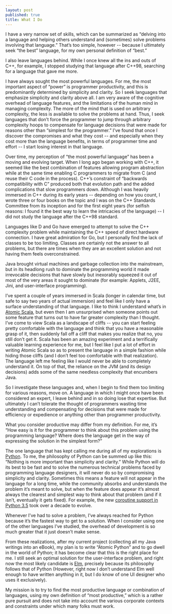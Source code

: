 ```yaml
---
layout: post
published: true
title: What I Do
---
```


I have a very narrow set of skills, which can be summarized as “delving into a
language and helping others understand and (sometimes) solve problems involving
that language.” That’s too simple, however -- because I ultimately seek “the
best” language, for my own personal definition of “best.”

I also leave languages behind. While I once knew all the ins and outs of C++,
for example, I stopped studying that language after C++98, searching for a
language that gave me more.

I have always sought the most powerful languages. For me, the most important
aspect of “power” is programmer productivity, and this is predominantly
determined by simplicity and clarity. So I seek languages that emphasize
simplicity and clarity above all. I am very aware of the cognitive overhead of
language features, and the limitations of the human mind in managing complexity.
The more of the mind that is used on arbitrary complexity, the less is available
to solve the problems at hand. Thus, I seek languages that don’t force the
programmer to jump through arbitrary complexity hoops to compensate for language
decisions that were made for reasons other than “simplest for the programmer.”
I’ve found that once I discover the compromises and what they cost -- and
especially when they cost more than the language benefits, in terms of
programmer time and effort -- I start losing interest in that language.

Over time, my perception of “the most powerful language” has been a moving and
evolving target. When I long ago began working with C++, it seemed like the best
combination of features allowing program abstraction while at the same time
enabling C programmers to migrate from C (and reuse their C code in the
process). C++’s constraint of “backwards compatibility with C” produced both
that evolution path and the added complications that slow programmers down.
Although I was heavily immersed in C++ during its early years -- depending on
how you count, I wrote three or four books on the topic and I was on the C++
Standards Committee from its inception and for the first eight years (for
selfish reasons: I found it the best way to learn the intricacies of the
language) -- I did not study the language after the C++98 standard.

Languages like D and Go have emerged to attempt to solve the C++ complexity
problem while maintaining the C++ speed of direct hardware connection. I have
great admiration for Go, but I personally find the lack of classes to be too
limiting. Classes are certainly not the answer to all problems, but there are
times when they are an excellent solution and not having them feels
overconstrained.

Java brought virtual machines and garbage collection into the mainstream, but in
its headlong rush to dominate the programming world it made irrevocable
decisions that have slowly but inexorably squeezed it out of most of the very
areas it sought to dominate (for example: Applets, J2EE, Jini, and
user-interface programming).

I’ve spent a couple of years immersed in Scala (longer in calendar time, but
safe to say two years of actual immersion) and feel like I only have a surface
understanding of that language. I like to think I understand what’s in [Atomic
Scala](<http://www.atomicscala.com/>), but even then I am unsurprised when
someone points out some feature that turns out to have far greater complexity
than I thought. I’ve come to view Scala as a landscape of cliffs -- you can
start feeling pretty comfortable with the language and think that you have a
reasonable grasp of it, then suddenly fall off a cliff that makes you realize
that no, you still don’t get it. Scala has been an amazing experiment and a
terrifically valuable learning experience for me, but I feel like I put a lot of
effort in writing Atomic Scala so as to present the language in a simple fashion
while hiding those cliffs (and I don’t feel too comfortable with that
realization). The language left me feeling like I would never be able to
completely understand it. On top of that, the reliance on the JVM (and its
design decisions) adds some of the same needless complexity that encumbers Java.

So I investigate these languages and, when I begin to find them too limiting for
various reasons, move on. A language in which I might once have been considered
an expert, I leave behind and in so doing lose that expertise. But ultimately I
can’t tolerate the thought of programmers wasting time understanding and
compensating for decisions that were made for efficiency or expedience or
anything other than programmer productivity.

What you consider productive may differ from my definition. For me, it’s “How
easy is it for the programmer to think about this problem using the programming
language? Where does the language get in the way of expressing the solution in
the simplest form?”

The one language that has kept calling me during all of my explorations is
[Python](<https://www.python.org/>). To me, the philosophy of Python can be
summed up like this: “Nothing is more important than simplicity and clarity.”
While Python will do its best to be fast and to solve the numerous technical
problems faced by programming language designers, it will never do so by
compromising simplicity and clarity. Sometimes this means a feature will not
appear in the language for a long time, while the community absorbs and
understands the problem it’s meant to solve, but when the feature does appear
it’s almost always the clearest and simplest way to think about that problem
(and if it isn’t, eventually it gets fixed). For example, the new [coroutine
support in Python 3.5](<https://www.python.org/dev/peps/pep-0492/>) took over a
decade to evolve.

Whenever I’ve had to solve a problem, I’ve always reached for Python because
it’s the fastest way to get to a solution. When I consider using one of the
other languages I’ve studied, the overhead of development is so much greater
that it just doesn’t make sense.

From these realizations, after my current project (collecting all my Java
writings into an eBook), my plan is to write “Atomic Python” and to go dwell in
the world of Python; it has become clear that this is the right place for me. I
still seek an optimal solution for the user-interface problem, and right now the
most likely candidate is [Elm](<http://elm-lang.org/>), precisely because its
philosophy follows that of Python (However, right now I don’t understand Elm
well enough to have written anything in it, but I do know of one UI designer who
uses it exclusively).

My mission is to try to find the most productive language or combination of
languages, using my own definition of “most productive,” which is a rather pure
pursuit and does not take into account the various corporate contexts and
constraints under which many folks must work.
